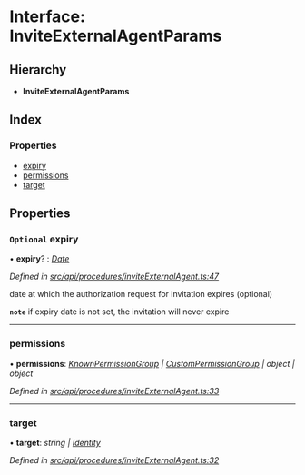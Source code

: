 # Interface: InviteExternalAgentParams

## Hierarchy

* **InviteExternalAgentParams**

## Index

### Properties

* [expiry](inviteexternalagentparams.md#optional-expiry)
* [permissions](inviteexternalagentparams.md#permissions)
* [target](inviteexternalagentparams.md#target)

## Properties

### `Optional` expiry

• **expiry**? : *[Date](../enums/transactionargumenttype.md#date)*

*Defined in [src/api/procedures/inviteExternalAgent.ts:47](https://github.com/PolymathNetwork/polymesh-sdk/blob/4f2fd432/src/api/procedures/inviteExternalAgent.ts#L47)*

date at which the authorization request for invitation expires (optional)

**`note`** if expiry date is not set, the invitation will never expire

___

###  permissions

• **permissions**: *[KnownPermissionGroup](../classes/knownpermissiongroup.md) | [CustomPermissionGroup](../classes/custompermissiongroup.md) | object | object*

*Defined in [src/api/procedures/inviteExternalAgent.ts:33](https://github.com/PolymathNetwork/polymesh-sdk/blob/4f2fd432/src/api/procedures/inviteExternalAgent.ts#L33)*

___

###  target

• **target**: *string | [Identity](../classes/identity.md)*

*Defined in [src/api/procedures/inviteExternalAgent.ts:32](https://github.com/PolymathNetwork/polymesh-sdk/blob/4f2fd432/src/api/procedures/inviteExternalAgent.ts#L32)*
